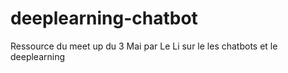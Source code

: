 # deeplearning-chatbot
Ressource du meet up du 3 Mai par Le Li sur le les chatbots et le deeplearning
